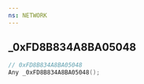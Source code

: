 ```yaml
---
ns: NETWORK
---
```

## _0xFD8B834A8BA05048

```c
// 0xFD8B834A8BA05048
Any _0xFD8B834A8BA05048();
```


